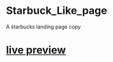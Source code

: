 # Starbuck_Like_page
A starbucks landing page copy
<h1><a href="https://pedroleite321.github.io/Starbuck_Like_page/" target="_blank" >live preview</a></h1>
